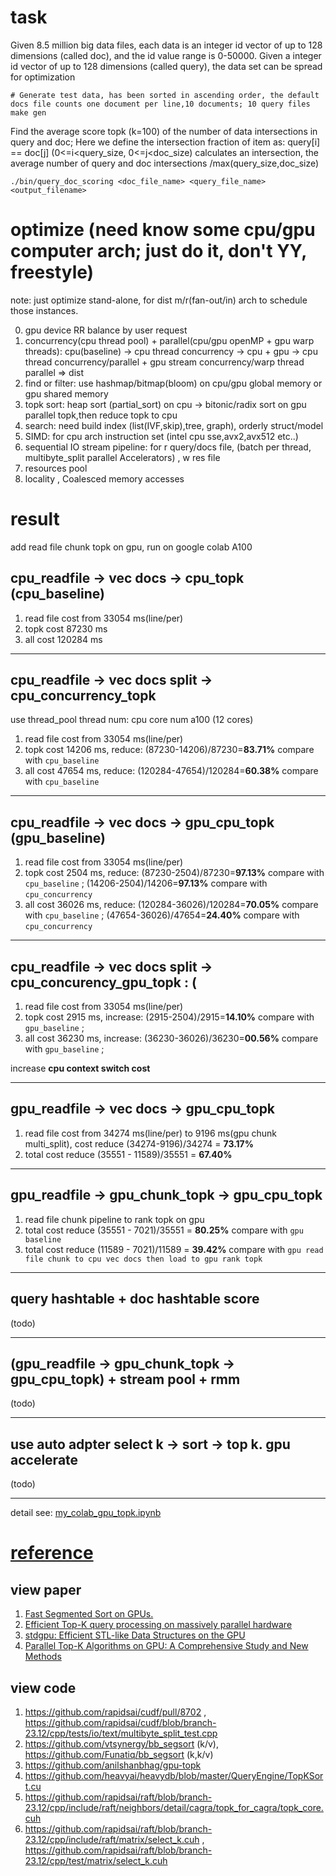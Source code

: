 # task
Given 8.5 million big data files, each data is an integer id vector of up to 128 dimensions (called doc), and the id value range is 0-50000. 
Given a integer id vector of up to 128 dimensions (called query), the data set can be spread for optimization

```shell
# Generate test data, has been sorted in ascending order, the default docs file counts one document per line,10 documents; 10 query files
make gen
```
Find the average score topk (k=100) of the number of data intersections in query and doc; Here we define the intersection fraction of item as:
query[i] == doc[j] (0<=i<query_size, 0<=j<doc_size) calculates an intersection, the average number of query and doc intersections /max(query_size,doc_size)

``` shell
./bin/query_doc_scoring <doc_file_name> <query_file_name> <output_filename>
```

# optimize (need know some cpu/gpu computer arch; just do it, don't YY, freestyle)
note: just optimize stand-alone, for dist m/r(fan-out/in) arch to schedule those instances.

0. gpu device RR balance by user request
1. concurrency(cpu thread pool) + parallel(cpu/gpu openMP + gpu warp threads): cpu(baseline) -> cpu thread concurrency -> cpu + gpu -> cpu thread concurrency/parallel + gpu stream concurrency/warp thread parallel => dist
2. find or filter: use hashmap/bitmap(bloom) on cpu/gpu global memory or gpu shared memory
3. topk sort: heap sort (partial_sort) on cpu -> bitonic/radix sort on gpu parallel topk,then reduce topk to cpu
4. search: need build index (list(IVF,skip),tree, graph), orderly struct/model
5. SIMD: for cpu arch instruction set (intel cpu sse,avx2,avx512 etc..)
6. sequential IO stream pipeline: for r query/docs file, (batch per thread, multibyte_split parallel Accelerators) , w res file
7. resources pool
8. locality , Coalesced memory accesses

# result
add read file chunk topk on gpu, run on google colab A100

## cpu_readfile -> vec docs -> cpu_topk (cpu_baseline)

1. read file cost from 33054 ms(line/per) 
2. topk cost 87230 ms 
3. all cost 120284 ms 

---

## cpu_readfile -> vec docs split -> cpu_concurrency_topk 
use thread_pool thread num: cpu core num a100 (12 cores)

1. read file cost from 33054 ms(line/per) 
2. topk cost 14206 ms, reduce: (87230-14206)/87230=**83.71%** compare with `cpu_baseline`  
3. all cost 47654 ms, reduce: (120284-47654)/120284=**60.38%** compare with `cpu_baseline`  

---

## cpu_readfile -> vec docs -> gpu_cpu_topk (gpu_baseline)

1. read file cost from 33054 ms(line/per) 
2. topk cost 2504 ms, reduce: (87230-2504)/87230=**97.13%** compare with `cpu_baseline`  ;  (14206-2504)/14206=**97.13%** compare with `cpu_concurrency`  
3. all cost 36026 ms, reduce: (120284-36026)/120284=**70.05%** compare with `cpu_baseline`  ; (47654-36026)/47654=**24.40%** compare with `cpu_concurrency`  

---

## cpu_readfile -> vec docs split -> cpu_concurency_gpu_topk  : (

1. read file cost from 33054 ms(line/per) 
2. topk cost 2915 ms, increase: (2915-2504)/2915=**14.10%** compare with `gpu_baseline` ;
3. all cost 36230 ms, increase: (36230-36026)/36230=**00.56%** compare with `gpu_baseline` ; 

increase **cpu context switch cost** 

---


## gpu_readfile -> vec docs -> gpu_cpu_topk

1. read file cost from 34274 ms(line/per) to 9196 ms(gpu chunk multi_split), cost reduce (34274-9196)/34274 = **73.17%**
2. total cost reduce (35551 - 11589)/35551 = **67.40%**

---

## gpu_readfile -> gpu_chunk_topk -> gpu_cpu_topk

1. read file chunk pipeline to rank topk on gpu
2. total cost reduce (35551 - 7021)/35551 = **80.25%** compare with `gpu baseline`
3. total cost reduce (11589 - 7021)/11589 = **39.42%** compare with `gpu read file chunk to cpu vec docs then load to gpu rank topk`

---

##  query hashtable + doc hashtable score
(todo)

---

## (gpu_readfile -> gpu_chunk_topk -> gpu_cpu_topk) + stream pool + rmm 
(todo)

---

## use auto adpter select k -> sort -> top k. gpu accelerate
 (todo)

---

detail see: [my_colab_gpu_topk.ipynb](https://github.com/weedge/doraemon-nb/blob/main/my_colab_gpu_topk.ipynb)


# [reference](./docs/reference.md)
## view paper
1. [Fast Segmented Sort on GPUs.](https://raw.github.com/weedge/learn/main/gpu/Fast%20Segmented%20Sort%20on%20GPUs.pdf)
2. [Efficient Top-K query processing on massively parallel hardware](https://raw.githubusercontent.com/weedge/learn/main/gpu/Efficient%20Top-K%20Query%20Processing%20on%20Massively%20Parallel%20Hardware.pdf)
3. [stdgpu: Efficient STL-like Data Structures on the GPU](https://www.researchgate.net/publication/335233070_stdgpu_Efficient_STL-like_Data_Structures_on_the_GPU)
4. [Parallel Top-K Algorithms on GPU: A Comprehensive Study and New Methods](https://sc23.supercomputing.org/presentation/?id=pap294&sess=sess156)

## view code
1. https://github.com/rapidsai/cudf/pull/8702 , https://github.com/rapidsai/cudf/blob/branch-23.12/cpp/tests/io/text/multibyte_split_test.cpp
2. https://github.com/vtsynergy/bb_segsort (k/v), https://github.com/Funatiq/bb_segsort (k,k/v)
3. https://github.com/anilshanbhag/gpu-topk
4. https://github.com/heavyai/heavydb/blob/master/QueryEngine/TopKSort.cu
5. https://github.com/rapidsai/raft/blob/branch-23.12/cpp/include/raft/neighbors/detail/cagra/topk_for_cagra/topk_core.cuh
6. https://github.com/rapidsai/raft/blob/branch-23.12/cpp/include/raft/matrix/select_k.cuh , https://github.com/rapidsai/raft/blob/branch-23.12/cpp/test/matrix/select_k.cuh

